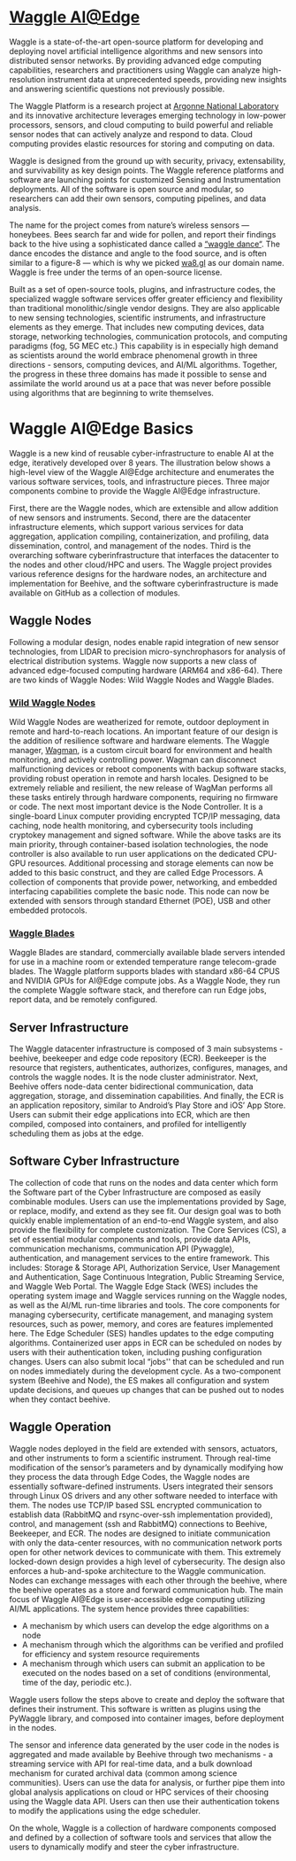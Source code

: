 # [Waggle AI@Edge](https://github.com/orgs/waggle-sensor/repositories)

Waggle is a state-of-the-art open-source platform for developing and deploying novel artificial intelligence algorithms and new sensors into distributed sensor networks.  By providing  advanced edge computing capabilities, researchers and practitioners using Waggle can analyze high-resolution instrument data at unprecedented speeds, providing new insights and answering scientific questions not previously possible.

The Waggle Platform is a research project at [Argonne National Laboratory](https://www.anl.gov/) and its innovative architecture leverages emerging technology in low-power processors, sensors, and cloud computing to build powerful and reliable sensor nodes that can actively analyze and respond to data. Cloud computing provides elastic resources for storing and computing on data.

Waggle is designed from the ground up with security, privacy, extensability, and survivability as key design points. The Waggle reference platforms and software are launching points for customized Sensing and Instrumentation deployments. All of the software is open source and modular, so researchers can add their own sensors, computing pipelines, and data analysis.

The name for the project comes from nature’s wireless sensors — honeybees. Bees search far and wide for pollen, and report their findings back to the hive using a sophisticated dance called a [“waggle dance“](https://en.wikipedia.org/wiki/Waggle_dance). The dance encodes the distance and angle to the food source, and is often similar to a figure-8 — which is why we picked [wa8.gl](http://wa8.gl/) as our domain name. Waggle is free under the terms of an open-source license. 

Built as a set of open-source tools, plugins, and infrastructure codes, the specialized waggle software services offer greater efficiency and flexibility than traditional monolithic/single vendor designs. They are also applicable to new sensing technologies, scientific instruments, and infrastructure elements as they emerge. That includes new computing devices, data storage, networking technologies, communication protocols, and computing paradigms (fog, 5G MEC etc.) This capability is in especially high demand as scientists around the world embrace phenomenal growth in three directions - sensors, computing devices, and AI/ML algorithms. Together, the progress in these three domains has made it possible to sense and assimilate the world around us at a pace that was never before possible using algorithms that are beginning to write themselves.

# Waggle AI@Edge Basics

Waggle is a new kind of reusable cyber-infrastructure to enable AI at the edge, iteratively developed over 8 years. The illustration below shows a high-level view of the Waggle AI@Edge architecture and enumerates the various software services, tools, and infrastructure pieces. 
Three major components combine to provide the Waggle AI@Edge infrastructure. 
 
First, there are the Waggle nodes, which are extensible and allow addition of new sensors and instruments. Second, there are the datacenter infrastructure elements, which support various services for data aggregation, application compiling, containerization, and profiling, data dissemination, control, and management of the nodes. Third is the overarching software cyberinfrastructure that interfaces the datacenter to the nodes and other cloud/HPC and users. The Waggle project provides various reference designs for the hardware nodes, an architecture and implementation for Beehive, and the software cyberinfrastructure is made available on GitHub as a collection of modules. 

## Waggle Nodes 
Following a modular design, nodes enable rapid integration of new sensor technologies, from LIDAR to precision micro-synchrophasors for analysis of electrical distribution systems. Waggle now supports a new class of advanced edge-focused computing hardware (ARM64 and x86-64). There are two kinds of Waggle Nodes: Wild Waggle Nodes and Waggle Blades. 


### [Wild Waggle Nodes](https://github.com/waggle-sensor/wild-waggle-node)

Wild Waggle Nodes are weatherized for remote, outdoor deployment in remote and hard-to-reach locations. An important feature of our design is the addition of resilience software and hardware elements. The Waggle manager, [Wagman](https://github.com/waggle-sensor/wagman), is a custom circuit board for environment and health monitoring, and actively controlling power. Wagman can disconnect malfunctioning devices or reboot components with backup software stacks, providing robust operation in remote and harsh locales. Designed to be extremely reliable and resilient, the new release of WagMan performs all these tasks entirely through hardware components, requiring no firmware or code. The next most important device is the Node Controller. It is a single-board Linux computer providing encrypted TCP/IP messaging, data caching, node health monitoring, and cybersecurity tools including cryptokey management and signed software. While the above tasks are its main priority, through container-based isolation technologies, the node controller is also available to run user applications on the dedicated CPU-GPU resources. Additional processing and storage elements can now be added to this basic construct, and they are called Edge Processors. A collection of components that provide power, networking, and embedded interfacing capabilities complete the basic node. This node can now be extended with sensors through standard Ethernet (POE), USB and other embedded protocols. 

### [Waggle Blades](https://github.com/waggle-sensor/waggle-blade)
Waggle Blades are standard, commercially available blade servers intended for use in a machine room or extended temperature range telecom-grade blades. The Waggle platform supports blades with standard x86-64 CPUS and NVIDIA GPUs for AI@Edge compute jobs. As a Waggle Node, they run the complete Waggle software stack, and therefore can run Edge jobs, report data, and be remotely configured.

## Server Infrastructure
The Waggle datacenter infrastructure is composed of 3 main subsystems - beehive, beekeeper and edge code repository (ECR). Beekeeper is the resource that registers, authenticates, authorizes, configures, manages, and controls the waggle nodes. It is the node cluster administrator. Next, Beehive offers node-data center bidirectional communication, data aggregation, storage, and dissemination capabilities. And finally, the ECR is an application repository, similar to Android’s Play Store and iOS’ App Store. Users can submit their edge applications into ECR, which are then compiled, composed into containers, and profiled for intelligently scheduling them as jobs at the edge. 

## Software Cyber Infrastructure
The collection of code that runs on the nodes and data center which form the Software part of the Cyber Infrastructure are composed as easily combinable modules. Users can use the implementations provided by Sage, or replace, modify, and extend as they see fit. Our design goal was to both quickly enable implementation of an end-to-end Waggle system, and also provide the flexibility for complete customization. The Core Services (CS), a set of essential modular components and tools, provide data APIs, communication mechanisms, communication API (Pywaggle), authentication, and management services to the entire framework. This includes: Storage & Storage API, Authorization Service, User Management and Authentication, Sage Continuous Integration, Public Streaming Service, and Waggle Web Portal. The Waggle Edge Stack (WES) includes the operating system image and Waggle services running on the Waggle nodes, as well as the AI/ML run-time libraries and tools. The core components for managing cybersecurity, certificate management, and managing system resources, such as power, memory, and cores are features implemented here. The Edge Scheduler (SES) handles updates to the edge computing algorithms. Containerized user apps in ECR can be scheduled on nodes by users with their authentication token, including pushing configuration changes. Users can also submit local “jobs'' that can be scheduled and run on nodes immediately during the development cycle. As a two-component system (Beehive and Node), the ES makes all configuration and system update decisions, and queues up changes that can be pushed out to nodes when they contact beehive.

## Waggle Operation 
Waggle nodes deployed in the field are extended with sensors, actuators, and other instruments to form a scientific instrument. Through real-time modification of the sensor’s parameters and by dynamically modifying how they process the data through Edge Codes, the Waggle nodes are essentially software-defined instruments. Users integrated their sensors through Linux OS drivers and any other software needed to interface with them. The nodes use TCP/IP based SSL encrypted communication to establish data (RabbitMQ and rsync-over-ssh implementation provided), control, and management (ssh and RabbitMQ) connections to Beehive, Beekeeper, and ECR. The nodes are designed to initiate communication with only the data-center resources, with no communication network ports open for other network devices to communicate with them. This extremely locked-down design provides a high level of cybersecurity. The design also enforces a hub-and-spoke architecture to the Waggle communication. Nodes can exchange messages with each other through the beehive, where the beehive operates as a store and forward communication hub. 
The main focus of Waggle AI@Edge is user-accessible edge computing utilizing AI/ML applications. The system hence provides three capabilities:

- A mechanism by which users can develop the edge algorithms on a node 
- A mechanism through which the algorithms can be verified and profiled for efficiency and system resource requirements 
- A mechanism through which users can submit an application to be executed on the nodes based on a set of conditions (environmental, time of the day, periodic etc.). 

Waggle users follow the steps above to create and deploy the software that defines their instrument. This software is written as plugins using the PyWaggle library, and composed into container images, before deployment in the nodes. 

The sensor and inference data generated by the user code in the nodes is aggregated and made available by Beehive through two mechanisms - a streaming service with API for real-time data, and a bulk download mechanism for curated archival data (common among science communities). Users can use the data for analysis, or further pipe them into global analysis applications on cloud or HPC services of their choosing using the Waggle data API. Users can then use their authentication tokens to modify the applications using the edge scheduler. 

On the whole, Waggle is a collection of hardware components composed and defined by a collection of software tools and services that allow the users to dynamically modify and steer the cyber infrastructure.


